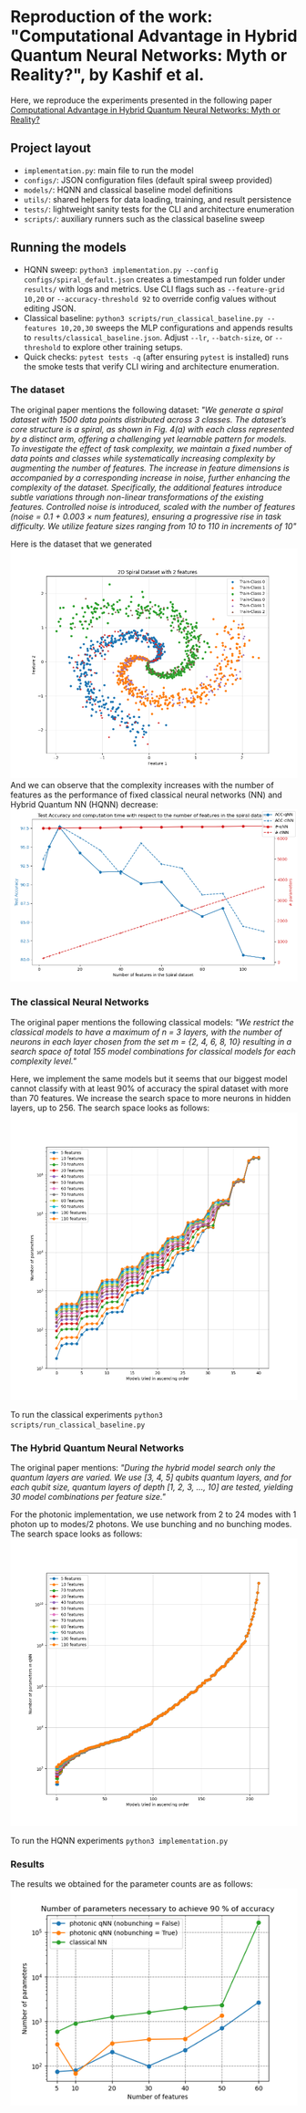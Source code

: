 # Reproduction of the work: "Computational Advantage in Hybrid Quantum Neural Networks: Myth or Reality?", by Kashif et al.

Here, we reproduce the experiments presented in the following paper [Computational Advantage in Hybrid Quantum Neural Networks: Myth or Reality?](https://arxiv.org/abs/2412.04991)

## Project layout

- `implementation.py`: main file to run the model
- `configs/`: JSON configuration files (default spiral sweep provided)
- `models/`: HQNN and classical baseline model definitions
- `utils/`: shared helpers for data loading, training, and result persistence
- `tests/`: lightweight sanity tests for the CLI and architecture enumeration
- `scripts/`: auxiliary runners such as the classical baseline sweep

## Running the models

- HQNN sweep: `python3 implementation.py --config configs/spiral_default.json` creates a timestamped run folder under `results/` with logs and metrics. Use CLI flags such as `--feature-grid 10,20` or `--accuracy-threshold 92` to override config values without editing JSON.
- Classical baseline: `python3 scripts/run_classical_baseline.py --features 10,20,30` sweeps the MLP configurations and appends results to `results/classical_baseline.json`. Adjust `--lr`, `--batch-size`, or `--threshold` to explore other training setups.
- Quick checks: `pytest tests -q` (after ensuring `pytest` is installed) runs the smoke tests that verify CLI wiring and architecture enumeration.

### The dataset
The original paper mentions the following dataset: _"We generate a spiral dataset with 1500 data points distributed across 3 classes. The dataset’s core structure is a spiral, as shown in Fig. 4(a) with each class represented by a distinct arm, offering a challenging yet learnable pattern for models. To investigate the effect of task complexity, we maintain a fixed number of data points and classes while systematically increasing complexity by augmenting the number of features. The increase in feature dimensions is accompanied by a corresponding increase in noise, further enhancing the complexity of the dataset. Specifically, the additional features introduce subtle variations through non-linear transformations of the existing features. Controlled noise is introduced, scaled with the number of features (noise = 0.1 + 0.003 × num features), ensuring a progressive rise in task difficulty. We utilize feature sizes ranging from 10 to 110 in increments of 10"_

Here is the dataset that we generated
![First 2 features of the Spiral dataset](./assets/blobs_dataset.png)
And we can observe that the complexity increases with the number of features as the performance of fixed classical neural networks (NN) and Hybrid Quantum NN (HQNN) decrease:
![Performance with respect to feature size](./assets/features_plot.png)

### The classical Neural Networks
The original paper mentions the following classical models: _"We restrict the classical models to have a maximum of n = 3 layers, with the number of neurons in each layer chosen from the set m = {2, 4, 6, 8, 10} resulting in a search space of total 155 model combinations for classical models for each complexity level."_

Here, we implement the same models but it seems that our biggest model cannot classify with at least 90% of accuracy the spiral dataset with more than 70 features.
We increase the search space to more neurons in hidden layers, up to 256.
The search space looks as follows:
![Search space for the classical NN](./assets/cl_NN_params.png)

To run the classical experiments ```python3 scripts/run_classical_baseline.py``` 

### The Hybrid Quantum Neural Networks
The original paper mentions: _"During the hybrid model search only the quantum layers are varied. We use [3, 4, 5] qubits quantum layers, and for each qubit size, quantum layers of depth [1, 2, 3, ..., 10] are tested, yielding 30 model combinations per feature size."_

For the photonic implementation, we use network from 2 to 24 modes with 1 photon up to modes/2 photons. We use bunching and no bunching modes.
The search space looks as follows:
![Search space for the HQNN](./assets/HQNN_params.png)

To run the HQNN experiments ```python3 implementation.py``` 

### Results
The results we obtained for the parameter counts are as follows:
![Results parameters](./assets/Results.png)
